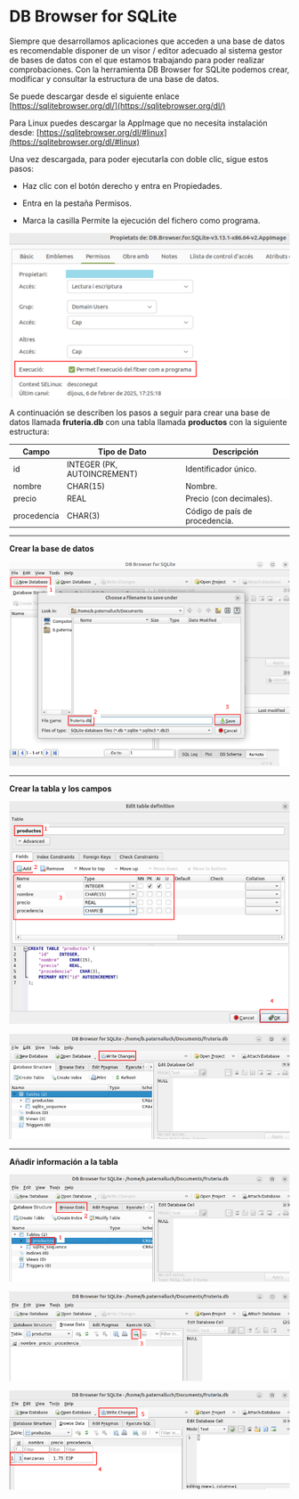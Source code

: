 # DB Browser for SQLite

Siempre que desarrollamos aplicaciones que acceden a una base de datos es recomendable disponer de un visor / editor adecuado al sistema gestor de bases de datos con el que estamos trabajando para poder realizar comprobaciones. Con la herramienta DB Browser for SQLite podemos crear, modificar y consultar la estructura de una base de datos.

Se puede descargar desde el siguiente enlace 
[https://sqlitebrowser.org/dl/](https://sqlitebrowser.org/dl/)


Para Linux puedes descargar la AppImage que no necesita instalación desde: 
[https://sqlitebrowser.org/dl/#linux](https://sqlitebrowser.org/dl/#linux)


Una vez descargada, para poder ejecutarla con doble clic, sigue estos pasos:
- Haz clic con el botón derecho y entra en Propiedades.

- Entra en la pestaña Permisos.

- Marca la casilla Permite la ejecución del fichero como programa.

![Imagen 1](img/db_browser_sqlite_01.png)


A continuación se describen los pasos a seguir para crear una base de datos llamada **fruteria.db** con una tabla llamada **productos** con la siguiente estructura:


| Campo | Tipo de Dato | Descripción |
| --- | --- | --- |
| id | INTEGER (PK, AUTOINCREMENT) | Identificador único. |
| nombre | CHAR(15) | Nombre. |
| precio | REAL | Precio (con decimales). |
| procedencia | CHAR(3) | Código de país de procedencia. |


---
**Crear la base de datos**

![Imagen 2](img/db_browser_sqlite_02.png)

---
**Crear la tabla y los campos**

![Imagen 3](img/db_browser_sqlite_03.png)

![Imagen 4](img/db_browser_sqlite_04.png)

---
**Añadir información a la tabla**

![Imagen 5](img/db_browser_sqlite_05.png)

![Imagen 6](img/db_browser_sqlite_06.png)

![Imagen 7](img/db_browser_sqlite_07.png)


